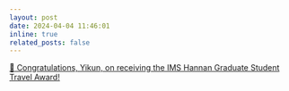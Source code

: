 ```yaml
---
layout: post
date: 2024-04-04 11:46:01
inline: true
related_posts: false
---
```


[🎉 Congratulations, Yikun, on receiving the IMS Hannan Graduate Student Travel Award!](https://agiessing.github.io/people/) 
